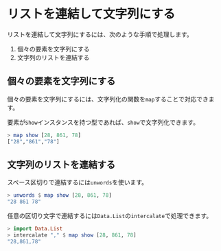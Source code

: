 リストを連結して文字列にする
============================

リストを連結して文字列にするには、次のような手順で処理します。

1. 個々の要素を文字列にする
2. 文字列のリストを連結する


## 個々の要素を文字列にする

個々の要素を文字列にするには、文字列化の関数を`map`することで対応できます。

要素が`Show`インスタンスを持つ型であれば、`show`で文字列化できます。

```haskell
> map show [28, 861, 78]
["28","861","78"]
```

## 文字列のリストを連結する

スペース区切りで連結するには`unwords`を使います。

```haskell
> unwords $ map show [28, 861, 78]
"28 861 78"
```

任意の区切り文字で連結するには`Data.List`の`intercalate`で処理できます。

```haskell
> import Data.List
> intercalate "," $ map show [28, 861, 78]
"28,861,78"
```
